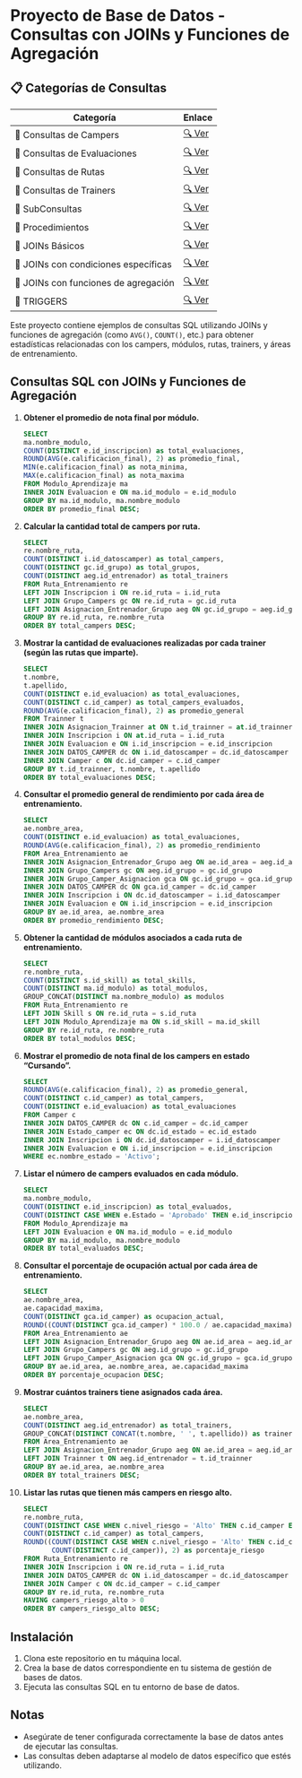 # Proyecto de Base de Datos - Consultas con JOINs y Funciones de Agregación

## 📋 Categorías de Consultas

| Categoría | Enlace |
|-----------|--------|
| 📌 Consultas de Campers | [🔍 Ver](Consultas.MD) |
| 📌 Consultas de Evaluaciones | [🔍 Ver](consultas2.MD) |
| 📌 Consultas de Rutas | [🔍 Ver](consultas3.MD) |
| 📌 Consultas de Trainers | [🔍 Ver](consultas4.MD) |
| 📌 SubConsultas | [🔍 Ver](subconsultas.md) |
| 📌 Procedimientos | [🔍 Ver](Procedimientos.MD) |
| 📌 JOINs Básicos | [🔍 Ver](Joins.MD) |
| 📌 JOINs con condiciones específicas | [🔍 Ver](Joins2.MD) |
| 📌 JOINs con funciones de agregación | [🔍 Ver](Joins3.MD) |
| 📌 TRIGGERS | [🔍 Ver](bd/triggers.sql) |


Este proyecto contiene ejemplos de consultas SQL utilizando JOINs y funciones de agregación (como `AVG()`, `COUNT()`, etc.) para obtener estadísticas relacionadas con los campers, módulos, rutas, trainers, y áreas de entrenamiento.

## Consultas SQL con JOINs y Funciones de Agregación

1. **Obtener el promedio de nota final por módulo.**
    ```sql
    SELECT 
    ma.nombre_modulo,
    COUNT(DISTINCT e.id_inscripcion) as total_evaluaciones,
    ROUND(AVG(e.calificacion_final), 2) as promedio_final,
    MIN(e.calificacion_final) as nota_minima,
    MAX(e.calificacion_final) as nota_maxima
    FROM Modulo_Aprendizaje ma
    INNER JOIN Evaluacion e ON ma.id_modulo = e.id_modulo
    GROUP BY ma.id_modulo, ma.nombre_modulo
    ORDER BY promedio_final DESC;
    ```

2. **Calcular la cantidad total de campers por ruta.**
    ```sql
    SELECT 
    re.nombre_ruta,
    COUNT(DISTINCT i.id_datoscamper) as total_campers,
    COUNT(DISTINCT gc.id_grupo) as total_grupos,
    COUNT(DISTINCT aeg.id_entrenador) as total_trainers
    FROM Ruta_Entrenamiento re
    LEFT JOIN Inscripcion i ON re.id_ruta = i.id_ruta
    LEFT JOIN Grupo_Campers gc ON re.id_ruta = gc.id_ruta
    LEFT JOIN Asignacion_Entrenador_Grupo aeg ON gc.id_grupo = aeg.id_grupo
    GROUP BY re.id_ruta, re.nombre_ruta
    ORDER BY total_campers DESC;
    ```

3. **Mostrar la cantidad de evaluaciones realizadas por cada trainer (según las rutas que imparte).**
    ```sql
    SELECT 
    t.nombre,
    t.apellido,
    COUNT(DISTINCT e.id_evaluacion) as total_evaluaciones,
    COUNT(DISTINCT c.id_camper) as total_campers_evaluados,
    ROUND(AVG(e.calificacion_final), 2) as promedio_general
    FROM Trainner t
    INNER JOIN Asignacion_Trainner at ON t.id_trainner = at.id_trainner
    INNER JOIN Inscripcion i ON at.id_ruta = i.id_ruta
    INNER JOIN Evaluacion e ON i.id_inscripcion = e.id_inscripcion
    INNER JOIN DATOS_CAMPER dc ON i.id_datoscamper = dc.id_datoscamper
    INNER JOIN Camper c ON dc.id_camper = c.id_camper
    GROUP BY t.id_trainner, t.nombre, t.apellido
    ORDER BY total_evaluaciones DESC;
    ```

4. **Consultar el promedio general de rendimiento por cada área de entrenamiento.**
    ```sql
    SELECT 
    ae.nombre_area,
    COUNT(DISTINCT e.id_evaluacion) as total_evaluaciones,
    ROUND(AVG(e.calificacion_final), 2) as promedio_rendimiento
    FROM Area_Entrenamiento ae
    INNER JOIN Asignacion_Entrenador_Grupo aeg ON ae.id_area = aeg.id_area
    INNER JOIN Grupo_Campers gc ON aeg.id_grupo = gc.id_grupo
    INNER JOIN Grupo_Camper_Asignacion gca ON gc.id_grupo = gca.id_grupo
    INNER JOIN DATOS_CAMPER dc ON gca.id_camper = dc.id_camper
    INNER JOIN Inscripcion i ON dc.id_datoscamper = i.id_datoscamper
    INNER JOIN Evaluacion e ON i.id_inscripcion = e.id_inscripcion
    GROUP BY ae.id_area, ae.nombre_area
    ORDER BY promedio_rendimiento DESC;
    ```

5. **Obtener la cantidad de módulos asociados a cada ruta de entrenamiento.**
    ```sql
    SELECT 
    re.nombre_ruta,
    COUNT(DISTINCT s.id_skill) as total_skills,
    COUNT(DISTINCT ma.id_modulo) as total_modulos,
    GROUP_CONCAT(DISTINCT ma.nombre_modulo) as modulos
    FROM Ruta_Entrenamiento re
    LEFT JOIN Skill s ON re.id_ruta = s.id_ruta
    LEFT JOIN Modulo_Aprendizaje ma ON s.id_skill = ma.id_skill
    GROUP BY re.id_ruta, re.nombre_ruta
    ORDER BY total_modulos DESC;
    ```

6. **Mostrar el promedio de nota final de los campers en estado “Cursando”.**
    ```sql
    SELECT 
    ROUND(AVG(e.calificacion_final), 2) as promedio_general,
    COUNT(DISTINCT c.id_camper) as total_campers,
    COUNT(DISTINCT e.id_evaluacion) as total_evaluaciones
    FROM Camper c
    INNER JOIN DATOS_CAMPER dc ON c.id_camper = dc.id_camper
    INNER JOIN Estado_camper ec ON dc.id_estado = ec.id_estado
    INNER JOIN Inscripcion i ON dc.id_datoscamper = i.id_datoscamper
    INNER JOIN Evaluacion e ON i.id_inscripcion = e.id_inscripcion
    WHERE ec.nombre_estado = 'Activo';
    ```

7. **Listar el número de campers evaluados en cada módulo.**
    ```sql
    SELECT 
    ma.nombre_modulo,
    COUNT(DISTINCT e.id_inscripcion) as total_evaluados,
    COUNT(DISTINCT CASE WHEN e.Estado = 'Aprobado' THEN e.id_inscripcion END) as aprobados
    FROM Modulo_Aprendizaje ma
    LEFT JOIN Evaluacion e ON ma.id_modulo = e.id_modulo
    GROUP BY ma.id_modulo, ma.nombre_modulo
    ORDER BY total_evaluados DESC;
    ```

8. **Consultar el porcentaje de ocupación actual por cada área de entrenamiento.**
    ```sql
    SELECT 
    ae.nombre_area,
    ae.capacidad_maxima,
    COUNT(DISTINCT gca.id_camper) as ocupacion_actual,
    ROUND((COUNT(DISTINCT gca.id_camper) * 100.0 / ae.capacidad_maxima), 2) as porcentaje_ocupacion
    FROM Area_Entrenamiento ae
    LEFT JOIN Asignacion_Entrenador_Grupo aeg ON ae.id_area = aeg.id_area
    LEFT JOIN Grupo_Campers gc ON aeg.id_grupo = gc.id_grupo
    LEFT JOIN Grupo_Camper_Asignacion gca ON gc.id_grupo = gca.id_grupo
    GROUP BY ae.id_area, ae.nombre_area, ae.capacidad_maxima
    ORDER BY porcentaje_ocupacion DESC;
    ```

9. **Mostrar cuántos trainers tiene asignados cada área.**
    ```sql
    SELECT 
    ae.nombre_area,
    COUNT(DISTINCT aeg.id_entrenador) as total_trainers,
    GROUP_CONCAT(DISTINCT CONCAT(t.nombre, ' ', t.apellido)) as trainers
    FROM Area_Entrenamiento ae
    LEFT JOIN Asignacion_Entrenador_Grupo aeg ON ae.id_area = aeg.id_area
    LEFT JOIN Trainner t ON aeg.id_entrenador = t.id_trainner
    GROUP BY ae.id_area, ae.nombre_area
    ORDER BY total_trainers DESC;
    ```

10. **Listar las rutas que tienen más campers en riesgo alto.**
    ```sql
    SELECT 
    re.nombre_ruta,
    COUNT(DISTINCT CASE WHEN c.nivel_riesgo = 'Alto' THEN c.id_camper END) as campers_riesgo_alto,
    COUNT(DISTINCT c.id_camper) as total_campers,
    ROUND((COUNT(DISTINCT CASE WHEN c.nivel_riesgo = 'Alto' THEN c.id_camper END) * 100.0 / 
           COUNT(DISTINCT c.id_camper)), 2) as porcentaje_riesgo
    FROM Ruta_Entrenamiento re
    INNER JOIN Inscripcion i ON re.id_ruta = i.id_ruta
    INNER JOIN DATOS_CAMPER dc ON i.id_datoscamper = dc.id_datoscamper
    INNER JOIN Camper c ON dc.id_camper = c.id_camper
    GROUP BY re.id_ruta, re.nombre_ruta
    HAVING campers_riesgo_alto > 0
    ORDER BY campers_riesgo_alto DESC;
    ```

## Instalación

1. Clona este repositorio en tu máquina local.
2. Crea la base de datos correspondiente en tu sistema de gestión de bases de datos.
3. Ejecuta las consultas SQL en tu entorno de base de datos.

## Notas

- Asegúrate de tener configurada correctamente la base de datos antes de ejecutar las consultas.
- Las consultas deben adaptarse al modelo de datos específico que estés utilizando.

